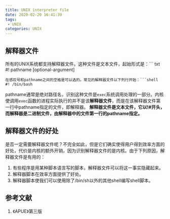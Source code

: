 ```yaml
---
title: UNIX interpreter file
date: 2020-02-20 16:41:39
tags:
 - UNIX
categories: UNIX
---
```


## 解释器文件
所有的UNIX系统都支持解释器文件。这种文件是文本文件，起始形式是：``` txt
#! pathname [optional-argument]
```
在感叹号和pathname之间的空格是可以选的。常见的解释器文件以下列行开始：```shell
#! /bin/bash
```
pathname通常是绝对路径名，识别这种文件是`exec`系统调用处理的一部分。内核使调用`exec`函数的进程实际执行的并不是该**解释器文件**，而是在该解释器文件第一行中pathname指定的文件，即解释器。
**解释器文件是文本文件，它以!#开头，而解释器是二进制文件，由解释器中的文件第一行的pathname指定。**

## 解释器文件的好处
是否一定需要解释器文件呢？不完全如此，但是它们确实使得用户得到效率方面的好处，代价是内核的额外开销，因为识别解释器文件的是内核。由于下列原因，解释器文件是有用的：
1. 有些程序是用某种脚本语言写的脚本，解释器文件可以将这一事实隐藏起来。
2. 解释器脚本在效率方面提供了好处。
3. 解释器脚本使我们可以使用除了/bin/sh以外的其他shell编写shell脚本。


## 参考文献
1. 《APUE》第三版
